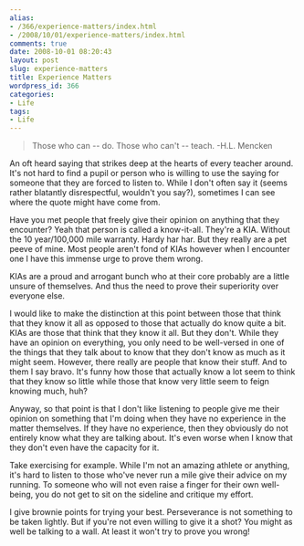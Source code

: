 ```yaml
---
alias:
- /366/experience-matters/index.html
- /2008/10/01/experience-matters/index.html
comments: true
date: 2008-10-01 08:20:43
layout: post
slug: experience-matters
title: Experience Matters
wordpress_id: 366
categories:
- Life
tags:
- Life
---
```


> Those who can -- do. Those who can't -- teach.
-H.L. Mencken


An oft heard saying that strikes deep at the hearts of every teacher around.  It's not hard to find a pupil or person who is willing to use the saying for someone that they are forced to listen to.  While I don't often say it (seems rather blatantly disrespectful, wouldn't you say?), sometimes I can see where the quote might have come from.

Have you met people that freely give their opinion on anything that they encounter?  Yeah that person is called a know-it-all.  They're a KIA.  Without the 10 year/100,000 mile warranty.  Hardy har har.  But they really are a pet peeve of mine.  Most people aren't fond of KIAs however when I encounter one I have this immense urge to prove them wrong.

KIAs are a proud and arrogant bunch who at their core probably are a little unsure of themselves.  And thus the need to prove their superiority over everyone else.

I would like to make the distinction at this point between those that think that they know it all as opposed to those that actually do know quite a bit.  KIAs are those that think that they know it all.  But they don't.  While they have an opinion on everything, you only need to be well-versed in one of the things that they talk about to know that they don't know as much as it might seem.  However, there really are people that know their stuff.  And to them I say bravo.  It's funny how those that actually know a lot seem to think that they know so little while those that know very little seem to feign knowing much, huh?

Anyway, so that point is that I don't like listening to people give me their opinion on something that I'm doing when they have no experience in the matter themselves.  If they have no experience, then they obviously do not entirely know what they are talking about.  It's even worse when I know that they don't even have the capacity for it.

Take exercising for example.  While I'm not an amazing athlete or anything, it's hard to listen to those who've never run a mile give their advice on my running.  To someone who will not even raise a finger for their own well-being, you do not get to sit on the sideline and critique my effort.

I give brownie points for trying your best.  Perseverance is not something to be taken lightly.  But if you're not even willing to give it a shot?  You might as well be talking to a wall.  At least it won't try to prove you wrong!
